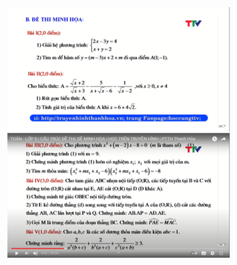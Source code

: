 [![Untitled6.png](https://github.com/uploadimagefree/2021/blob/main/Untitled6.png?raw=true)](https://github.com/uploadimagefree/2021/blob/main/Untitled6.png?raw=true)
[![Untitled5.png](https://github.com/uploadimagefree/2021/blob/main/Untitled5.png?raw=true)](https://github.com/uploadimagefree/2021/blob/main/Untitled5.png?raw=true)
